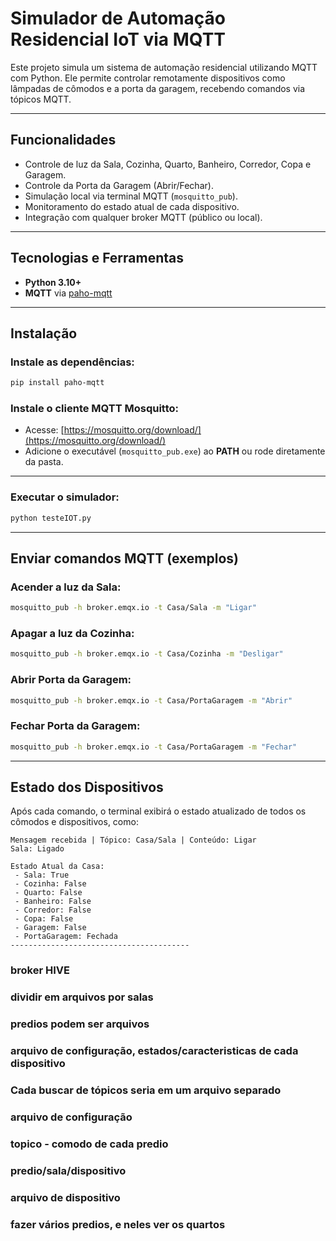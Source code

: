 
# Simulador de Automação Residencial IoT via MQTT

Este projeto simula um sistema de automação residencial utilizando MQTT com Python. Ele permite controlar remotamente dispositivos como lâmpadas de cômodos e a porta da garagem, recebendo comandos via tópicos MQTT.

---

## Funcionalidades

* Controle de luz da Sala, Cozinha, Quarto, Banheiro, Corredor, Copa e Garagem.
* Controle da Porta da Garagem (Abrir/Fechar).
* Simulação local via terminal MQTT (`mosquitto_pub`).
* Monitoramento do estado atual de cada dispositivo.
* Integração com qualquer broker MQTT (público ou local).

---

## Tecnologias e Ferramentas

* **Python 3.10+**
* **MQTT** via [paho-mqtt](https://pypi.org/project/paho-mqtt/)

---

## Instalação

### Instale as dependências:

```bash
pip install paho-mqtt
```

### Instale o cliente MQTT Mosquitto:

* Acesse: [https://mosquitto.org/download/](https://mosquitto.org/download/)
* Adicione o executável (`mosquitto_pub.exe`) ao **PATH** ou rode diretamente da pasta.

---

### Executar o simulador:

```bash
python testeIOT.py
```

---

## Enviar comandos MQTT (exemplos)

### Acender a luz da Sala:

```bash
mosquitto_pub -h broker.emqx.io -t Casa/Sala -m "Ligar"
```

### Apagar a luz da Cozinha:

```bash
mosquitto_pub -h broker.emqx.io -t Casa/Cozinha -m "Desligar"
```

### Abrir Porta da Garagem:

```bash
mosquitto_pub -h broker.emqx.io -t Casa/PortaGaragem -m "Abrir"
```

### Fechar Porta da Garagem:

```bash
mosquitto_pub -h broker.emqx.io -t Casa/PortaGaragem -m "Fechar"
```

---

## Estado dos Dispositivos

Após cada comando, o terminal exibirá o estado atualizado de todos os cômodos e dispositivos, como:

```
Mensagem recebida | Tópico: Casa/Sala | Conteúdo: Ligar
Sala: Ligado

Estado Atual da Casa:
 - Sala: True
 - Cozinha: False
 - Quarto: False
 - Banheiro: False
 - Corredor: False
 - Copa: False
 - Garagem: False
 - PortaGaragem: Fechada
----------------------------------------
```



### broker HIVE
### dividir em arquivos por salas
### predios podem ser arquivos
### arquivo de configuração, estados/caracteristicas de cada dispositivo
### Cada buscar de tópicos seria em um arquivo separado
### arquivo de configuração
### topico - comodo de cada predio 
### predio/sala/dispositivo
### arquivo de dispositivo
### fazer vários predios, e neles ver os quartos


